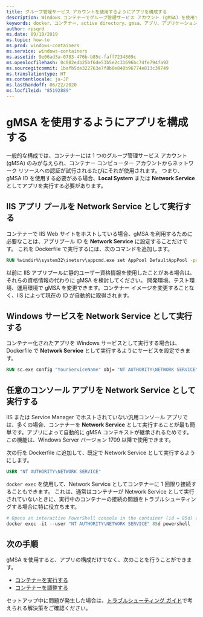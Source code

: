 ```yaml
---
title: グループ管理サービス アカウントを使用するようにアプリを構成する
description: Windows コンテナーでグループ管理サービス アカウント (gMSA) を使用するようにアプリを構成する方法。
keywords: docker、コンテナー、active directory、gmsa、アプリ、アプリケーション、グループ管理サービス アカウント、グループ管理サービス アカウント、構成
author: rpsqrd
ms.date: 09/10/2019
ms.topic: how-to
ms.prod: windows-containers
ms.service: windows-containers
ms.assetid: 9e06ad3a-0783-476b-b85c-faff7234809c
ms.openlocfilehash: 0c082e4b25bf6de53b5e2c31696bc74fe794fa92
ms.sourcegitcommit: 1bafb5de322763e7f8b0e840b96774e813c39749
ms.translationtype: HT
ms.contentlocale: ja-JP
ms.lasthandoff: 06/22/2020
ms.locfileid: "85192889"
---
```

# <a name="configure-your-app-to-use-a-gmsa"></a>gMSA を使用するようにアプリを構成する

一般的な構成では、コンテナーには 1 つのグループ管理サービス アカウント (gMSA) のみが与えられ、コンテナー コンピューター アカウントからネットワーク リソースへの認証が試行されるたびにそれが使用されます。 つまり、gMSA ID を使用する必要がある場合、**Local System** または **Network Service** としてアプリを実行する必要があります。

## <a name="run-an-iis-app-pool-as-network-service"></a>IIS アプリ プールを Network Service として実行する

コンテナーで IIS Web サイトをホストしている場合、gMSA を利用するために必要なことは、アプリプール ID を **Network Service** に設定することだけです。 これを Dockerfile で実行するには、次のコマンドを追加します。

```dockerfile
RUN %windir%\system32\inetsrv\appcmd.exe set AppPool DefaultAppPool -processModel.identityType:NetworkService
```

以前に IIS アプリプールに静的ユーザー資格情報を使用したことがある場合は、それらの資格情報の代わりに gMSA を検討してください。 開発環境、テスト環境、運用環境で gMSA を変更できます。コンテナー イメージを変更することなく、IIS によって現在の ID が自動的に取得されます。

## <a name="run-a-windows-service-as-network-service"></a>Windows サービスを Network Service として実行する

コンテナー化されたアプリを Windows サービスとして実行する場合は、Dockerfile で **Network Service** として実行するようにサービスを設定できます。

```dockerfile
RUN sc.exe config "YourServiceName" obj= "NT AUTHORITY\NETWORK SERVICE" password= ""
```

## <a name="run-arbitrary-console-apps-as-network-service"></a>任意のコンソール アプリを Network Service として実行する

IIS または Service Manager でホストされていない汎用コンソール アプリでは、多くの場合、コンテナーを **Network Service** として実行することが最も簡単です。アプリによって自動的に gMSA コンテキストが継承されるためです。 この機能は、Windows Server バージョン 1709 以降で使用できます。

次の行を Dockerfile に追加して、既定で Network Service として実行するようにします。

```dockerfile
USER "NT AUTHORITY\NETWORK SERVICE"
```

`docker exec` を使用して、Network Service としてコンテナーに 1 回限り接続することもできます。 これは、通常はコンテナーが Network Service として実行されていないときに、実行中のコンテナーの接続の問題をトラブルシューティングする場合に特に役立ちます。

```powershell
# Opens an interactive PowerShell console in the container (id = 85d) as the Network Service account
docker exec -it --user "NT AUTHORITY\NETWORK SERVICE" 85d powershell
```

## <a name="next-steps"></a>次の手順

gMSA を使用すると、アプリの構成だけでなく、次のことを行うことができます。

- [コンテナーを実行する](gmsa-run-container.md)
- [コンテナーを調整する](gmsa-orchestrate-containers.md)

セットアップ中に問題が発生した場合は、[トラブルシューティング ガイド](gmsa-troubleshooting.md)で考えられる解決策をご確認ください。
